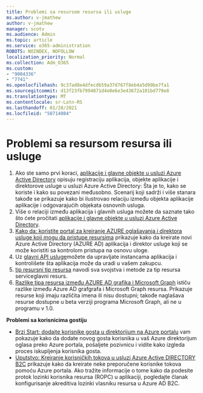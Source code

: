 ```yaml
---
title: Problemi sa resursom resursa ili usluge
ms.author: v-jmathew
author: v-jmathew
manager: scotv
ms.audience: Admin
ms.topic: article
ms.service: o365-administration
ROBOTS: NOINDEX, NOFOLLOW
localization_priority: Normal
ms.collection: Adm_O365
ms.custom:
- "9004336"
- "7741"
ms.openlocfilehash: 9c37ad8e4dfecdb59a37d767f8eb4a5d99be7fa1
ms.sourcegitcommit: d13f23fb7994871d4e0e6e3e43672a101bd779e8
ms.translationtype: MT
ms.contentlocale: sr-Latn-RS
ms.lasthandoff: 01/28/2021
ms.locfileid: "50714084"
---
```

# <a name="issues-with-a-resource-or-service-principal"></a>Problemi sa resursom resursa ili usluge

1. Ako ste samo prvi koraci, [aplikacije i glavne objekte u usluzi Azure Active Directory](https://docs.microsoft.com/azure/active-directory/develop/app-objects-and-service-principals) opisuju registraciju aplikacija, objekte aplikacije i direktorove usluge u usluzi Azure Active Directory: Šta je to, kako se koriste i kako su povezani međusobno. Scenarij koji sadrži i više stanara takođe se prikazuje kako bi ilustrovao relaciju između objekta aplikacije aplikacije i odgovarajućih objekata osnovnih usluga.
2. Više o relaciji između aplikacija i glavnih usluga možete da saznate tako što ćete pročitati [aplikacije i glavne objekte u usluzi Azure Active Directory](https://docs.microsoft.com/azure/active-directory/develop/app-objects-and-service-principals).
3. [Kako da: koristite portal za kreiranje AZURE oglašavanja i direktora usluge koji mogu da pristupe resursima](https://docs.microsoft.com/azure/active-directory/develop/howto-create-service-principal-portal) prikazuje kako da kreirate novi Azure Active Directory (AZURE AD) aplikacija i direktor usluge koji se može koristiti sa kontrolom pristupa na osnovu uloge.
4. Uz [glavni API usluge](https://docs.microsoft.com/graph/api/resources/serviceprincipal)možete da upravljate instancama aplikacija i kontrolišete šta aplikacija može da uradi u vašem zakupcu.
5. [tip resursni tip resursa](https://docs.microsoft.com/graph/api/resources/serviceprincipal) navodi sva svojstva i metode za tip resursa serviceglavni resurs.
6. [Razlike tipa resursa između AZURE AD grafika i Microsoft Graph](https://docs.microsoft.com/graph/migrate-azure-ad-graph-resource-differences) ističu razlike između Azure AD grafgrafa i Microsoft Graph resursa. Prikazuje resurse koji imaju različita imena ili nisu dostupni; takođe naglašava resurse dostupne u beta verziji programa Microsoft Graph, ali ne u programu v 1.0.

**Problemi sa korisnicima gostiju**

- [Brzi Start: dodajte korisnike gosta u direktorijum na Azure portalu](https://docs.microsoft.com/azure/active-directory/external-identities/b2b-quickstart-add-guest-users-portal#prerequisites) vam pokazuje kako da dodate novog gosta korisnika u vaš Azure direktorijum oglasa preko Azure portala, pošaljete pozivnicu i vidite kako izgleda proces iskupljenja korisnika gosta.
- [Uputstvo: Kreiranje korisničkih tokova u usluzi Azure Active DIRECTORY B2C](https://docs.microsoft.com/azure/active-directory-b2c/tutorial-create-user-flows) prikazuje kako da kreirate neke preporučene korisnike tokova pomoću Azure portala. Ako tražite informacije o tome kako da podesite protok lozinki korisnika resursa (ROPC) u aplikaciji, pogledajte članak konfigurisanje akreditiva lozinki vlasniku resursa u Azure AD B2C.
